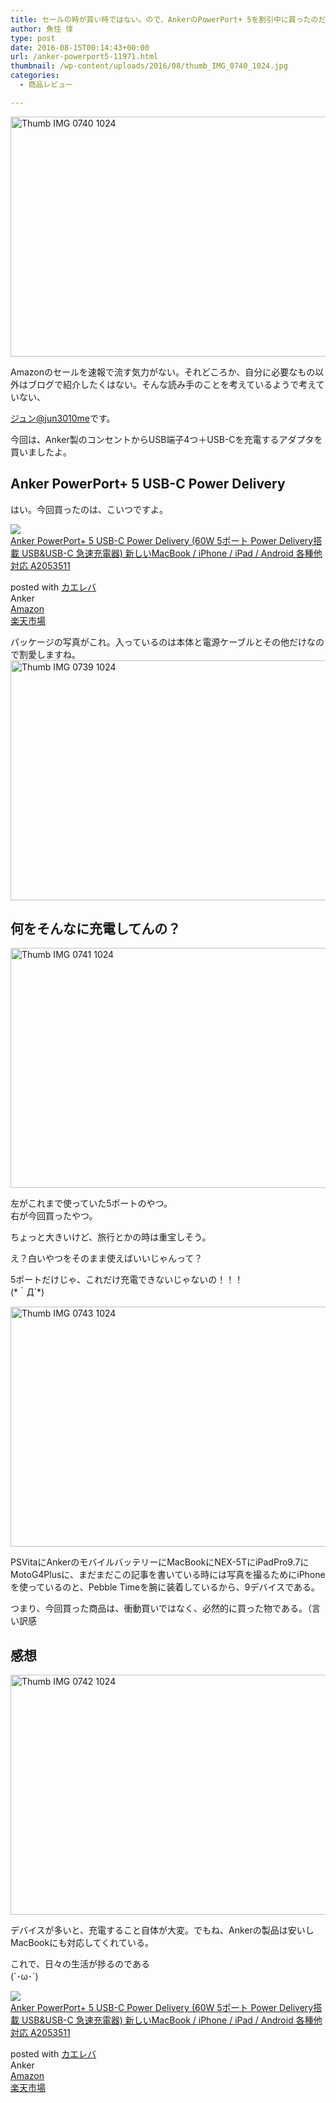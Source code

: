```yaml
---
title: セールの時が買い時ではない。ので、AnkerのPowerPort+ 5を割引中に買ったのだ。
author: 魚住 惇
type: post
date: 2016-08-15T00:14:43+00:00
url: /anker-powerport5-11971.html
thumbnail: /wp-content/uploads/2016/08/thumb_IMG_0740_1024.jpg
categories:
  - 商品レビュー

---
```

<img decoding="async" loading="lazy" src="/wp-content/uploads/2016/08/thumb_IMG_0740_1024.jpg" alt="Thumb IMG 0740 1024" title="thumb_IMG_0740_1024.jpg" border="0" width="512" height="384" /><!--more-->

  
Amazonのセールを速報で流す気力がない。それどころか、自分に必要なもの以外はブログで紹介したくはない。そんな読み手のことを考えているようで考えていない、

[ジュン@jun3010me][1]です。

今回は、Anker製のコンセントからUSB端子4つ＋USB-Cを充電するアダプタを買いましたよ。

## Anker PowerPort+ 5 USB-C Power Delivery

はい。今回買ったのは、こいつですよ。

<div class="cstmreba">
  <div class="kaerebalink-box">
    <div class="kaerebalink-image">
      <a href="http://www.amazon.co.jp/exec/obidos/ASIN/B01C8LM7Y0/jn050191-22/ref=nosim/" target="_blank" ><img decoding="async" src="http://ecx.images-amazon.com/images/I/413l00fd9iL._SL160_.jpg" style="border: none;" /></a>
    </div>
    <div class="kaerebalink-info">
      <div class="kaerebalink-name">
        <a href="http://www.amazon.co.jp/exec/obidos/ASIN/B01C8LM7Y0/jn050191-22/ref=nosim/" target="_blank" >Anker PowerPort+ 5 USB-C Power Delivery (60W 5ポート Power Delivery搭載 USB&USB-C 急速充電器) 新しいMacBook / iPhone / iPad / Android 各種他対応 A2053511</a></p> 
        <div class="kaerebalink-powered-date">
          posted with <a href="http://kaereba.com" rel="nofollow" target="_blank">カエレバ</a>
        </div>
      </div>
      <div class="kaerebalink-detail">
        Anker
      </div>
      <div class="kaerebalink-link1">
        <div class="shoplinkamazon">
          <a href="http://www.amazon.co.jp/gp/search?keywords=Anker%20PowerPort%20%205%20USB-C&#038;__mk_ja_JP=%83J%83%5E%83J%83i&#038;tag=jn050191-22" target="_blank" >Amazon</a>
        </div>
        <div class="shoplinkrakuten">
          <a href="http://hb.afl.rakuten.co.jp/hgc/10ef1d94.c90f9829.10ef1d95.53606a39/?pc=http%3A%2F%2Fsearch.rakuten.co.jp%2Fsearch%2Fmall%2FAnker%2520PowerPort%2520%25205%2520USB-C%2F-%2Ff.1-p.1-s.1-sf.0-st.A-v.2%3Fx%3D0%26scid%3Daf_ich_link_urltxt%26m%3Dhttp%3A%2F%2Fm.rakuten.co.jp%2F" target="_blank" >楽天市場</a>
        </div>
      </div>
    </div>
    <div class="booklink-footer">
    </div>
  </div>
</div>

パッケージの写真がこれ。入っているのは本体と電源ケーブルとその他だけなので割愛しますね。  
<img decoding="async" loading="lazy" src="/wp-content/uploads/2016/08/thumb_IMG_0739_1024.jpg" alt="Thumb IMG 0739 1024" title="thumb_IMG_0739_1024.jpg" border="0" width="512" height="384" /> 

## 何をそんなに充電してんの？

<img decoding="async" loading="lazy" src="/wp-content/uploads/2016/08/thumb_IMG_0741_1024.jpg" alt="Thumb IMG 0741 1024" title="thumb_IMG_0741_1024.jpg" border="0" width="512" height="384" />  
  
左がこれまで使っていた5ポートのやつ。  
右が今回買ったやつ。

ちょっと大きいけど、旅行とかの時は重宝しそう。  
  
え？白いやつをそのまま使えばいいじゃんって？

5ポートだけじゃ、これだけ充電できないじゃないの！！！  
(\*｀Д´\*)

<img decoding="async" loading="lazy" src="/wp-content/uploads/2016/08/thumb_IMG_0743_1024.jpg" alt="Thumb IMG 0743 1024" title="thumb_IMG_0743_1024.jpg" border="0" width="512" height="384" />  
  
PSVitaにAnkerのモバイルバッテリーにMacBookにNEX-5TにiPadPro9.7にMotoG4Plusに、まだまだこの記事を書いている時には写真を撮るためにiPhoneを使っているのと、Pebble Timeを腕に装着しているから、9デバイスである。

つまり、今回買った商品は、衝動買いではなく、必然的に買った物である。（言い訳感



## 感想

<img decoding="async" loading="lazy" src="/wp-content/uploads/2016/08/thumb_IMG_0742_1024.jpg" alt="Thumb IMG 0742 1024" title="thumb_IMG_0742_1024.jpg" border="0" width="512" height="384" /> 

デバイスが多いと、充電すること自体が大変。でもね、Ankerの製品は安いしMacBookにも対応してくれている。

これで、日々の生活が捗るのである  
(\`･ω･´)

<div class="cstmreba">
  <div class="kaerebalink-box">
    <div class="kaerebalink-image">
      <a href="http://www.amazon.co.jp/exec/obidos/ASIN/B01C8LM7Y0/jn050191-22/ref=nosim/" target="_blank" ><img decoding="async" src="http://ecx.images-amazon.com/images/I/413l00fd9iL._SL160_.jpg" style="border: none;" /></a>
    </div>
    <div class="kaerebalink-info">
      <div class="kaerebalink-name">
        <a href="http://www.amazon.co.jp/exec/obidos/ASIN/B01C8LM7Y0/jn050191-22/ref=nosim/" target="_blank" >Anker PowerPort+ 5 USB-C Power Delivery (60W 5ポート Power Delivery搭載 USB&USB-C 急速充電器) 新しいMacBook / iPhone / iPad / Android 各種他対応 A2053511</a></p> 
        <div class="kaerebalink-powered-date">
          posted with <a href="http://kaereba.com" rel="nofollow" target="_blank">カエレバ</a>
        </div>
      </div>
      <div class="kaerebalink-detail">
        Anker
      </div>
      <div class="kaerebalink-link1">
        <div class="shoplinkamazon">
          <a href="http://www.amazon.co.jp/gp/search?keywords=Anker%20PowerPort%20%205%20USB-C&#038;__mk_ja_JP=%83J%83%5E%83J%83i&#038;tag=jn050191-22" target="_blank" >Amazon</a>
        </div>
        <div class="shoplinkrakuten">
          <a href="http://hb.afl.rakuten.co.jp/hgc/10ef1d94.c90f9829.10ef1d95.53606a39/?pc=http%3A%2F%2Fsearch.rakuten.co.jp%2Fsearch%2Fmall%2FAnker%2520PowerPort%2520%25205%2520USB-C%2F-%2Ff.1-p.1-s.1-sf.0-st.A-v.2%3Fx%3D0%26scid%3Daf_ich_link_urltxt%26m%3Dhttp%3A%2F%2Fm.rakuten.co.jp%2F" target="_blank" >楽天市場</a>
        </div>
      </div>
    </div>
    <div class="booklink-footer">
    </div>
  </div>
</div>

 [1]: https://twitter.com/jun3010me